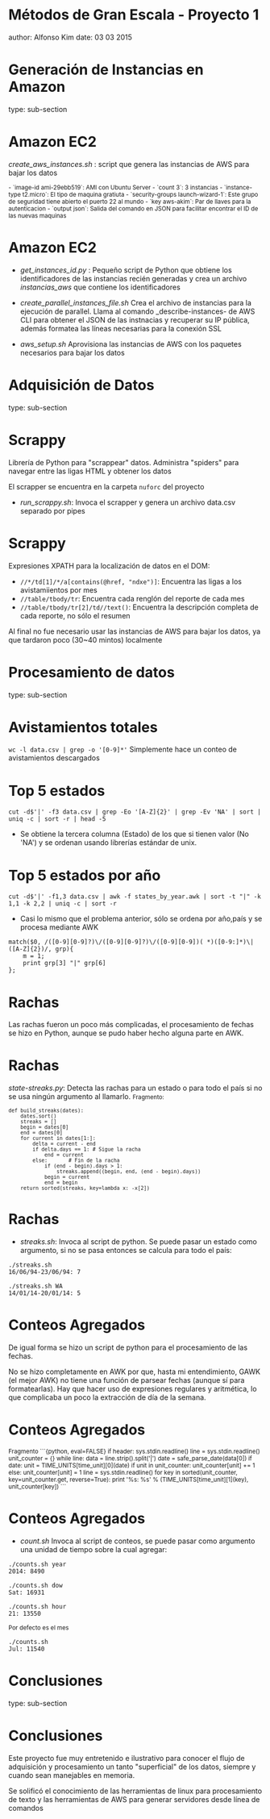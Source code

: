 Métodos de Gran Escala - Proyecto 1
========================================================
author: Alfonso Kim
date: 03 03 2015

Generación de Instancias en Amazon
=======================================================
type: sub-section

Amazon EC2
========================================================

_create_aws_instances.sh_ : script que genera las instancias de AWS para bajar los datos

<small>
- `image-id ami-29ebb519`: AMI con Ubuntu Server
- `count 3`: 3 instancias
- `instance-type t2.micro`: El tipo de maquina gratiuta
- `security-groups launch-wizard-1`: Este grupo de seguridad tiene abierto el puerto 22 al mundo
- `key aws-akim`: Par de llaves para la autenticacion
- `output json`: Salida del comando en JSON para facilitar encontrar el ID de las nuevas maquinas
</small>

Amazon EC2
========================================================

- _get_instances_id.py_ : Pequeño script de Python que obtiene los identificadores de las instancias recién generadas y crea un archivo _instancias_aws_ que contiene los identificadores

- _create_parallel_instances_file.sh_ Crea el archivo de instancias para la ejecución de parallel. Llama al comando _describe-instances- de AWS CLI para obtener el JSON de las instnacias y recuperar su IP pública, además formatea las líneas necesarias para la conexión SSL

- _aws_setup.sh_ Aprovisiona las instancias de AWS con los paquetes necesarios para bajar los datos

Adquisición de Datos
========================================================
type: sub-section

Scrappy
========================================================

Librería de Python para "scrappear" datos. Administra
"spiders" para navegar entre las ligas HTML y obtener los datos

El scrapper se encuentra en la carpeta `nuforc` del proyecto

- _run_scrappy.sh_: Invoca el scrapper y genera un archivo data.csv separado por pipes

Scrappy
========================================================

Expresiones XPATH para la localización de datos en el DOM:
- `//*/td[1]/*/a[contains(@href, "ndxe")]`: Encuentra las ligas a los avistamiientos por mes
- `//table/tbody/tr`: Encuentra cada renglón del reporte de cada mes
- `//table/tbody/tr[2]/td//text()`: Encuentra la descripción completa de cada reporte, no sólo el resumen

Al final no fue necesario usar las instancias de AWS para bajar los datos, ya que tardaron poco (30~40 mintos) localmente

Procesamiento de datos
========================================================
type: sub-section


Avistamientos totales
========================================================

`wc -l data.csv | grep -o '[0-9]*'`
Simplemente hace un conteo de avistamientos descargados

Top 5 estados
========================================================

`cut -d$'|' -f3 data.csv | grep -Eo '[A-Z]{2}' | grep -Ev 'NA' | sort | uniq -c | sort -r | head -5`

- Se obtiene la tercera columna (Estado) de los que si tienen valor (No 'NA') y se ordenan usando librerías estándar de unix.

Top 5 estados por año
========================================================

`cut -d$'|' -f1,3 data.csv | awk -f states_by_year.awk | sort -t "|" -k 1,1 -k 2,2 | uniq -c | sort -r `

- Casi lo mismo que el problema anterior, sólo se ordena por año,país y se procesa mediante AWK

```
match($0, /([0-9][0-9]?)\/([0-9][0-9]?)\/([0-9][0-9])( *)([0-9:]*)\|([A-Z]{2})/, grp){
    m = 1;
    print grp[3] "|" grp[6]
};
```

Rachas
========================================================

Las rachas fueron un poco más complicadas, el procesamiento de fechas
se hizo en Python, aunque se pudo haber hecho alguna parte en AWK.


Rachas
========================================================

_state-streaks.py_: Detecta las rachas para un estado o para todo el
país si no se usa ningún argumento al llamarlo.
<small>
Fragmento:
```{python, eval=FALSE}
def build_streaks(dates):
    dates.sort()
    streaks = []
    begin = dates[0]
    end = dates[0]
    for current in dates[1:]:
        delta = current - end
        if delta.days == 1: # Sigue la racha
            end = current
        else:       # Fin de la racha
            if (end - begin).days > 1: 
                streaks.append((begin, end, (end - begin).days))
            begin = current
            end = begin
    return sorted(streaks, key=lambda x: -x[2])
```
</small>


Rachas
========================================================

- _streaks.sh_: Invoca al script de python. Se puede pasar un estado como argumento, si no se pasa entonces se calcula para todo el país:

```
./streaks.sh 
16/06/94-23/06/94: 7
```

```
./streaks.sh WA
14/01/14-20/01/14: 5
```

Conteos Agregados
========================================================

De igual forma se hizo un script de python para el procesamiento de las fechas.

No se hizo completamente en AWK por que, hasta mi entendimiento, GAWK (el mejor AWK) no tiene una función de parsear fechas (aunque sí para formatearlas). Hay que hacer uso de expresiones regulares y aritmética, lo que complicaba un poco la extracción de día de la semana.

Conteos Agregados
========================================================

<small>
Fragmento
```{python, eval=FALSE}
    if header: sys.stdin.readline() 
    line = sys.stdin.readline()
    unit_counter = {}
    while line:
        data = line.strip().split('|')
        date = safe_parse_date(data[0])
        if date:
            unit = TIME_UNITS[time_unit][0](date)
            if unit in unit_counter:
                unit_counter[unit] += 1
            else:
                unit_counter[unit] = 1
        line = sys.stdin.readline()
    for key in sorted(unit_counter, key=unit_counter.get, reverse=True):
        print '%s: %s' % (TIME_UNITS[time_unit][1](key), unit_counter[key])
```
</small>


Conteos Agregados
========================================================

- _count.sh_ Invoca al script de conteos, se puede pasar como argumento una unidad de tiempo sobre la cual agregar:

```
./counts.sh year
2014: 8490
```

```
./counts.sh dow
Sat: 16931
```

```
./counts.sh hour
21: 13550
```

<small>Por defecto es el mes</small>
```
./counts.sh 
Jul: 11540
```

Conclusiones
========================================================
type: sub-section

Conclusiones
========================================================

Este proyecto fue muy entretenido e ilustrativo para conocer el flujo de adquisición y procesamiento un tanto "superficial" de los datos, siempre y cuando sean manejables en memoria. 

Se solificó el conocimiento de las herramientas de linux para procesamiento de texto y las herramientas de AWS para generar servidores desde línea de comandos
